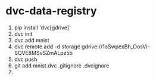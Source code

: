 # dvc-data-registry
1. pip install 'dvc[gdrive]'
2. dvc init
3. dvc add mnist
4. dvc remote add -d storage gdrive://1oSwpexBh_OosVi-SQVE8MSvSZmALpz5b
5. dvc push
6. git add mnist.dvc .gitignore .dvcignore
7. 